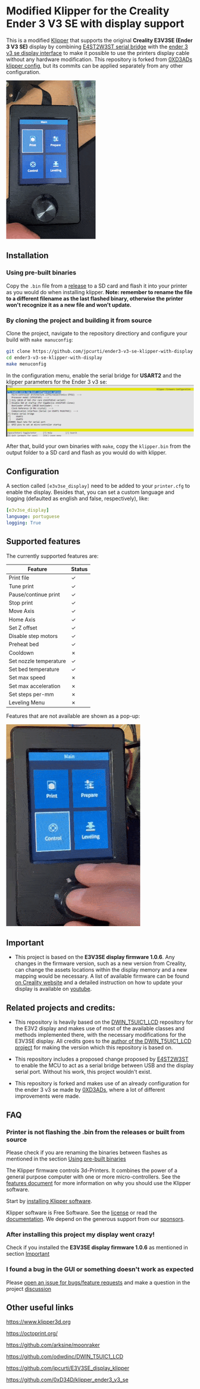 # Modified Klipper for the Creality Ender 3 V3 SE with display support 

This is a modified [Klipper](https://www.klipper3d.org/) that supports the original **Creality E3V3SE (Ender 3 V3 SE)** display by combining [E4ST2W3ST serial bridge](https://github.com/Klipper3d/klipper/commit/6469418d73be6743a7130b50fdb5a57d311435ca) with the [ender 3 v3 se display interface](https://github.com/jpcurti/E3V3SE_display_klipper) to make it possible to use the printers display cable without any hardware modification. This repository is forked from [0XD3ADs klipper config](https://github.com/0xD34D/klipper_ender3_v3_se), but its commits can be applied separately from any other configuration. 
 
![Demonstration image](docs/e3v3se_display/display_e3v3se_klipper.gif)

## Installation

### Using pre-built binaries
Copy the `.bin` file from a [release](https://github.com/jpcurti/ender3-v3-se-klipper-with-display/releases) to a SD card and flash it into your printer as you would do when installing klipper. **Note: remember to rename the file to a different filename as the last flashed binary, otherwise the printer won't recognize it as a new file and won't update.**

### By cloning the project and building it from source
Clone the project, navigate to the repository directiory and configure your build with `make manuconfig`:
```sh
git clone https://github.com/jpcurti/ender3-v3-se-klipper-with-display
cd ender3-v3-se-klipper-with-display
make menuconfig
```
In the configuration menu, enable the serial bridge for **USART2** and the klipper parameters for the Ender 3 v3 se:
![Demonstration image](docs/e3v3se_display/klipper_make_menuconfig_serial_bridge.png)

After that, build your own binaries with `make`, copy the `klipper.bin` from the output folder to a SD card and flash as you would do with klipper.

## Configuration
A section called `[e3v3se_display]` need to be added to your `printer.cfg` to enable the display. Besides that, you can set a custom language and logging (defaulted as english and false, respectively), like:

```yaml
[e3v3se_display]
language: portuguese
logging: True
```

## Supported features
The currently supported features are:

| Feature                | Status  |
| ---------------------- | ------- |
| Print file             | &check; |
| Tune print             | &check; |
| Pause/continue print   | &check; |
| Stop print             | &check; |
| Move Axis              | &check; |
| Home Axis              | &check; |
| Set Z offset           | &check; |
| Disable step motors    | &check; |
| Preheat bed            | &check; |
| Cooldown               | &cross; |
| Set nozzle temperature | &check; |
| Set bed temperature    | &check; |
| Set max speed          | &cross; |
| Set max acceleration   | &cross; |
| Set steps per-mm       | &cross; |
| Leveling Menu          | &cross; |

Features that are not available are shown as a pop-up:

![Demonstration image](https://github.com/jpcurti/E3V3SE_display_klipper/blob/main/docs/img/disabled_features.gif?raw=true)

## Important
-  This project is based on the **E3V3SE display firmware 1.0.6**. Any changes in the firmware version, such as a new version from Creality, can change the assets locations within the display memory and a new mapping would be necessary. A list of available firmware can be found [on Creality website](https://www.creality.com/pages/download-ender-3-v3-se) and a detailed instruction on how to update your display is available on [youtube](https://www.youtube.com/watch?v=8oRuCusCyUM&ab_channel=CrealityAfter-sale).

## Related projects and credits:
-  This repository is heavily based on the [DWIN_T5UIC1_LCD](https://github.com/odwdinc/DWIN_T5UIC1_LCD) repository for the E3V2 display and makes use of most of the available classes and methods implemented there, with the necessary modifications for the E3V3SE display. All credits goes to the [author of the DWIN_T5UIC1_LCD project](https://github.com/odwdinc) for making the version which this repository is based on.

- This repository includes a proposed change proposed by [E4ST2W3ST](https://github.com/Klipper3d/klipper/commit/6469418d73be6743a7130b50fdb5a57d311435ca) to enable the MCU to act as a serial bridge between USB and the display serial port. Without his work, this project wouldn't exist.

- This repository is forked and makes use of an already configuration for the ender 3 v3 se made by [0XD3ADs](https://github.com/0xD34D/klipper_ender3_v3_se), where a lot of different improvements were made.


## FAQ

### Printer is not flashing the .bin from the releases or built from source
Please check if you are renaming the binaries between flashes as mentioned in the section [Using pre-built binaries](#using-pre-built-binaries)

The Klipper firmware controls 3d-Printers. It combines the power of a
general purpose computer with one or more micro-controllers. See the
[features document](https://www.klipper3d.org/Features.html) for more
information on why you should use the Klipper software.

Start by [installing Klipper software](https://www.klipper3d.org/Installation.html).

Klipper software is Free Software. See the [license](COPYING) or read
the [documentation](https://www.klipper3d.org/Overview.html). We
depend on the generous support from our
[sponsors](https://www.klipper3d.org/Sponsors.html).

### After installing this project my display went crazy!
Check if you installed the **E3V3SE display firmware 1.0.6** as mentioned in section [Important](#important)

### I found a bug in the GUI or something doesn't work as expected
Please [open an issue for bugs/feature requests](https://github.com/jpcurti/ender3-v3-se-klipper-with-display/issues) and make a question in the project [discussion](https://github.com/jpcurti/ender3-v3-se-klipper-with-display/discussions)

## Other useful links

https://www.klipper3d.org

https://octoprint.org/

https://github.com/arksine/moonraker

https://github.com/odwdinc/DWIN_T5UIC1_LCD

https://github.com/jpcurti/E3V3SE_display_klipper

https://github.com/0xD34D/klipper_ender3_v3_se
